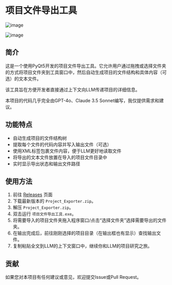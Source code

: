 # 项目文件导出工具
![image](https://github.com/user-attachments/assets/4cf70ba3-1237-47e7-9028-4e975c072e08)

![image](https://github.com/user-attachments/assets/33fa68ad-629e-418c-85ec-b6caecdb87ce)


## 简介

这是一个使用PyQt5开发的项目文件导出工具。它允许用户通过拖拽或选择文件夹的方式将项目文件夹到工具窗口中，然后自动生成项目的文件结构和具体内容（可选）的文本文件。

该工具旨在方便开发者直接通过上下文向LLM传递项目的详细信息。

本项目的代码几乎完全由GPT-4o、Claude 3.5 Sonnet编写，我仅提供需求和建议。

## 功能特点

- 自动生成项目的文件结构树
- 提取每个文件的代码内容并写入输出文件（可选）
- 使用XML标签包裹文件内容，便于LLM更好地读取文件
- 将导出的文本文件放置在导入的项目文件目录中
- 实时显示导出状态和输出文件路径

## 使用方法

1. 前往 [Releases](https://github.com/CookSleep/Project_Exporter/releases) 页面
2. 下载最新版本的 `Project_Exporter.zip`。
3. 解压 `Project_Exporter.zip`。
4. 双击运行 `项目文件导出工具.exe`。
5. 将需要导入的项目文件夹拖入程序窗口/点击“选择文件夹”选择需要导出的文件夹。
6. 在输出完成后，前往刚刚选择的项目目录（在输出框也有显示）查找输出文件。
7. 复制粘贴全文到LLM的上下文窗口中，继续你和LLM的项目研究之旅。

## 贡献

如果您对本项目有任何建议或意见，欢迎提交Issue或Pull Request。
